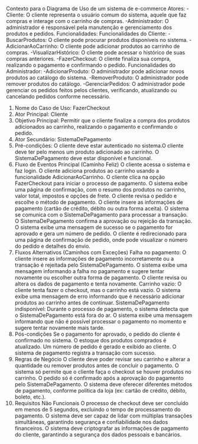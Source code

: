 Contexto para o Diagrama de Uso de um sistema de e-commerce
Atores:
-Cliente: O cliente representa o usuário comum do sistema, aquele que faz compras e interage com o carrinho de compras.
-Administrador: O administrador é responsável pela manutenção e gerenciamento dos produtos e pedidos.
Funcionalidades:
Funcionalidades do Cliente:
-BuscarProdutos: O cliente pode procurar produtos disponíveis no sistema.
-AdicionarAoCarrinho: O cliente pode adicionar produtos ao carrinho de compras.
-VisualizarHistórico: O cliente pode acessar o histórico de suas compras anteriores.
-FazerCheckout: O cliente finaliza sua compra, realizando o pagamento e confirmando o pedido.
Funcionalidades do Administrador:
-AdicionarProduto: O administrador pode adicionar novos produtos ao catálogo do sistema.
-RemoverProduto: O administrador pode remover produtos do catálogo.
-GerenciarPedidos: O administrador pode gerenciar os pedidos feitos pelos clientes, verificando, atualizando ou cancelando pedidos conforme necessário.



1. Nome do Caso de Uso: FazerCheckout
2. Ator Principal: Cliente
3. Objetivo Principal: Permitir que o cliente finalize a compra dos produtos adicionados ao carrinho, realizando o pagamento e confirmando o pedido.
4. Ator Secundário: SistemaDePagamento
5. Pré-condições: O cliente deve estar autenticado no sistema.O cliente deve ter pelo menos um produto adicionado ao carrinho.
O SistemaDePagamento deve estar disponível e funcional.
6. Fluxo de Eventos Principal (Caminho Feliz)
O cliente acessa o sistema e faz login.
O cliente adiciona produtos ao carrinho usando a funcionalidade AdicionarAoCarrinho.
O cliente clica na opção FazerCheckout para iniciar o processo de pagamento.
O sistema exibe uma página de confirmação, com o resumo dos produtos no carrinho, valor total, impostos e opções de frete.
O cliente revisa o pedido e escolhe o método de pagamento.
O cliente insere as informações de pagamento (cartão de crédito, débito ou outra forma aceita).
O sistema se comunica com o SistemaDePagamento para processar a transação.
O SistemaDePagamento confirma a aprovação ou rejeição da transação.
O sistema exibe uma mensagem de sucesso se o pagamento for aprovado e gera um número de pedido.
O cliente é redirecionado para uma página de confirmação de pedido, onde pode visualizar o número do pedido e detalhes do envio.
7. Fluxos Alternativos (Caminhos com Exceções)
Falha no pagamento:
O cliente insere as informações de pagamento incorretamente ou a transação é rejeitada pelo SistemaDePagamento.
O sistema exibe uma mensagem informando a falha no pagamento e sugere tentar novamente ou escolher outra forma de pagamento.
O cliente revisa ou altera os dados de pagamento e tenta novamente.
Carrinho vazio:
O cliente tenta fazer o checkout, mas o carrinho está vazio.
O sistema exibe uma mensagem de erro informando que é necessário adicionar produtos ao carrinho antes de continuar.
SistemaDePagamento indisponível:
Durante o processo de pagamento, o sistema detecta que o SistemaDePagamento está fora do ar.
O sistema exibe uma mensagem informando que não é possível processar o pagamento no momento e sugere tentar novamente mais tarde.
8. Pós-condições
Se o pagamento for aprovado, o pedido do cliente é confirmado no sistema.
O estoque dos produtos comprados é atualizado.
Um número de pedido é gerado e exibido ao cliente.
O sistema de pagamento registra a transação com sucesso.
9. Regras de Negócio
O cliente deve poder revisar seu carrinho e alterar a quantidade ou remover produtos antes de concluir o pagamento.
O sistema só permite que o cliente faça o checkout se houver produtos no carrinho.
O pedido só é confirmado após a aprovação do pagamento pelo SistemaDePagamento.
O sistema deve oferecer diferentes métodos de pagamento, conforme política da loja (ex: cartão de crédito, débito, boleto, etc.).
10. Requisitos Não Funcionais
O processo de checkout deve ser concluído em menos de 5 segundos, excluindo o tempo de processamento do pagamento.
O sistema deve ser capaz de lidar com múltiplas transações simultâneas, garantindo segurança e confiabilidade nos dados financeiros.
O sistema deve criptografar as informações de pagamento do cliente, garantindo a segurança dos dados pessoais e bancários.
